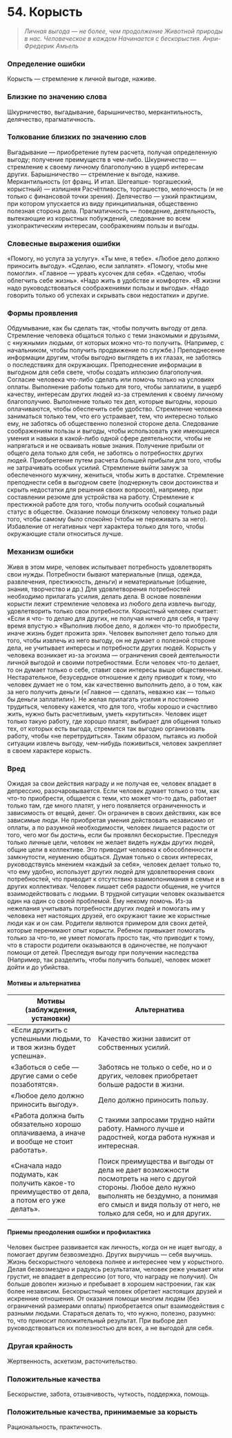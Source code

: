 ﻿# 54. Корысть
>*Личная выгода — не более, чем продолжение 
Животной природы в нас. Человеческое в каждом 
Начинается с бескорыстия. 
Анри-Фредерик Амьель*

### Определение ошибки
Корысть — стремление к личной выгоде, наживе.

### Близкие по значению слова
Шкурничество, выгадывание, барышничество, меркантильность, делячество, прагматичность.

### Толкование близких по значению слов
Выгадывание — приобретение путем расчета, получая определенную выгоду; получение преимуществ в чем-либо.
Шкурничество — стремление к своему личному благополучию в ущерб интересам других.
Барышничество — стремление к выгоде, наживе.
Меркантильность (от франц. И итал. Шегеапше- торгашеский, корыстный) — излишняя
Расчётливость, торгашество, мелочность (и не только с финансовой точки зрения).
Делячество — узкий практицизм, при котором упускается из виду принципиальная, общественно полезная сторона дела.
Прагматичность — поведение, деятельность, вытекающие из корыстных побуждений, следование во всем узкопрактическим интересам, соображениям пользы и выгоды.

### Словесные выражения ошибки
«Помогу, но услуга за услугу».
«Ты мне, я тебе».
«Любое дело должно приносить выгоду».
«Сделаю, если заплатят».
«Помогу, чтобы мне помогли».
«Главное — урвать кусочек для себя».
«Сделаю, чтобы облегчить себе жизнь».
«Надо жить в удобстве и комфорте».
«В жизни надо руководствоваться соображениями пользы и выгоды».
«Надо говорить только об успехах и скрывать свои недостатки» и другие.

### Формы проявления
Обдумывание, как бы сделать так, чтобы получить выгоду от дела.
Стремление человека общаться только с теми знакомыми и друзьями, с «нужными» людьми, от которых можно что-то получить. (Например, с начальником, чтобы получить продвижение по службе.)
Преподнесение информации другим, чтобы выгодно выглядеть в их глазах, не заботясь о последствиях для окружающих.
Преподнесение информации в выгодном для себя свете, чтобы создать иллюзию благополучия.
Согласие человека что-либо сделать или помочь только на условиях оплаты.
Выполнение работы только для того, чтобы заплатили, в ущерб качеству, интересам других людей из-за стремления к своему личному благополучию.
Выполнение только тех дел, которые выгодны, хорошо оплачиваются, чтобы обеспечить себе удобство.
Стремление человека заниматься только тем, что его устраивает, тем, что интересно только ему, не заботясь об общественно полезной стороне дела.
Следование соображениям пользы и выгоды, чтобы использовать уже имеющиеся умения и навыки в какой-либо одной сфере деятельности, чтобы не напрягаться и не осваивать новые знания.
Получение прибыли от общего дела только для себя, не заботясь о потребностях других людей.
Приобретение путем расчета большей прибыли для того, чтобы не затрачивать особых усилий.
Стремление выйти замуж за обеспеченного мужчину, жениться, чтобы жить в достатке.
Стремление преподнести себя в выгодном свете (подчеркнуть свои достоинства и скрыть недостатки для решения своих вопросов), например, при составлении резюме для устройства на работу.
Стремление к престижной работе для того, чтобы получить особый социальный статус в обществе.
Оказание помощи близкому человеку только ради того, чтобы самому было спокойно (чтобы не переживать за него).
Избавление от негативных черт характера только для того, чтобы окружающие стали относиться лучше.

### Механизм ошибки
Живя в этом мире, человек испытывает потребность удовлетворять свои нужды. Потребности бывают материальные (пища, одежда, развлечения, престижность, деньги) и нематериальные (общение, знания, творчество и др.) Для удовлетворения потребностей необходимо прилагать усилия, делать дела. В основе появлении корысти лежит стремление человека из любого дела извлечь выгоду, удовлетворить только свои потребности. Корыстный человек считает: «Если я что- то делаю для других, не получая ничего для себя, я трачу время впустую.» «Выполнив любое дело, я должен что-то приобрести, иначе жизнь будет прожита зря». Человек выполняет дело только для того, чтобы извлечь из него выгоду, он не думает о полезной стороне дела, не учитывает интересы и потребности других людей.
Корысть у человека возникает из-за эгоизма — ограничения своей деятельности личной выгодой и своими потребностями. Если человек что-то делает, то он думает только о себе, ставит свои интересы выше общественных.
Нестарательное, безусердное отношение к делу приводит к тому, что человек думает не о том, как качественно выполнить дело, а о том, как за него получить деньги («Главное — сделать, неважно как — только бы деньги заплатили»).
Не желая прилагать усилия и постоянно трудиться, человеку кажется, что для того, чтобы хорошо и счастливо жить, нужно быть расчетливым, уметь «крутиться». Человек ищет только такую работу, где хорошо платят, выбирает для общения только тех, от которых есть выгода, стремится так выгодно организовать работу, чтобы «не перетрудиться».
Таким образом, пытаясь из любой ситуации извлечь выгоду, чем-нибудь поживиться, человек закрепляет в своем характере корысть.

### Вред
Ожидая за свои действия награду и не получая ее, человек впадает в депрессию, разочаровывается.
Если человек думает только о том, как что-то приобрести, общается с теми, кто может что-то дать, работает только там, где много платят, у него появляется ограниченность и зависимость от вещей, денег. Он ограничен в своих действиях, как все зависимые люди.
Не приобретая умения действовать независимо от оплаты, а по разумной необходимости, человек лишается радости от того, чего мог бы достичь, если бы проявлял бескорыстие.
Преследуя только личные цели, человек не желает видеть нужды других людей, общие цели в коллективе. Это приводит человека к обособленности и замкнутости, неумению общаться.
Думая только о своих интересах, руководствуясь мнением «каждый за себя», человек делает только то, что ему удобно, использует других людей для удовлетворения своих потребностей, что приводит к отсутствию взаимопонимания в семье и в других коллективах. Человек лишает себя радости общения, не учится взаимодействовать с людьми. В трудной ситуации человек оказывается один на один со своей проблемой. Ему некому помочь.
Из-за нежелания учитывать потребности других людей и помогать им у человека нет настоящих друзей, его окружают такие же корыстные люди как и он сам.
Родители являются примером для своих детей, которые перенимают опыт корысти. Ребенок привыкает помогать только за что-то, не умеет помогать просто так, что приводит к тому, что в старости родители оказываются в одиночестве, не получают помощи от детей.
Преследуя выгоду при получении наследства (Например, так разделить, чтобы получить больше), человек может дойти и до убийства.

#### Мотивы и альтернатива
Мотивы (заблуждения, установки)	| Альтернатива
--- | ---
«Если дружить с успешными людьми, то и твоя жизнь будет успешна».| Качество жизни зависит от собственных усилий.
«Заботься о себе — другие сами о себе позаботятся».	| Заботясь не только о себе, но и о других, человек приобретает больше радости в жизни.
«Любое дело должно приносить выгоду».| Дело должно приносить пользу.
«Работа должна быть обязательно хорошо оплачиваема, а иначе и вообще не стоит работать». | С такими запросами трудно найти работу. Намного лучше и радостней, когда работа нужная и интересная.
«Сначала надо подумать, как получить какое-то преимущество от дела, а потом его уже делать».	| Поиск преимущества и выгоды от дела не дает возможности посмотреть на него с другой стороны. Любое дело нужно выполнять не бездумно, а понимая его смысл и видя пользу от него, не только для себя, но и для других.

#### Приемы преодоления ошибки и профилактика
Человек быстрее развивается как личность, когда он не ищет выгоду, а помогает другим безвозмездно. Других выручишь — себя выучишь.
Жизнь бескорыстного человека полнее и интереснее чем у корыстного. Делая безвозмездно и радуясь результатам, человек реже унывает или грустит, не впадает в депрессию (от того, что награду не получил). Он больше доволен жизнью и пребывает в хорошем настроении, гак как более независим.
Бескорыстный человек обретает настоящих друзей и искренние отношения.
От оказания помощи многим людям (без ограничений размерами оплаты) приобретается опыт взаимодействия с разными людьми.
 Стараться делать то, что нужно, полезно, разумно: то, что приносит положительный результат. При выборе дел руководствоваться их полезностью для всех, а не выгодой для себя.

### Другая крайность
Жертвенность, аскетизм, расточительство.

### Положительные качества
Бескорыстие, забота, отзывчивость, чуткость, поддержка, помощь.

### Положительные качества, принимаемые за корысть
Рациональность, практичность. 
